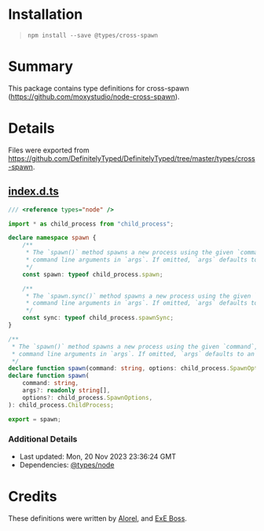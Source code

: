 # Installation
> `npm install --save @types/cross-spawn`

# Summary
This package contains type definitions for cross-spawn (https://github.com/moxystudio/node-cross-spawn).

# Details
Files were exported from https://github.com/DefinitelyTyped/DefinitelyTyped/tree/master/types/cross-spawn.
## [index.d.ts](https://github.com/DefinitelyTyped/DefinitelyTyped/tree/master/types/cross-spawn/index.d.ts)
````ts
/// <reference types="node" />

import * as child_process from "child_process";

declare namespace spawn {
    /**
     * The `spawn()` method spawns a new process using the given `command`, with
     * command line arguments in `args`. If omitted, `args` defaults to an empty array.
     */
    const spawn: typeof child_process.spawn;

    /**
     * The `spawn.sync()` method spawns a new process using the given `command`, with
     * command line arguments in `args`. If omitted, `args` defaults to an empty array.
     */
    const sync: typeof child_process.spawnSync;
}

/**
 * The `spawn()` method spawns a new process using the given `command`, with
 * command line arguments in `args`. If omitted, `args` defaults to an empty array.
 */
declare function spawn(command: string, options: child_process.SpawnOptions): child_process.ChildProcess;
declare function spawn(
    command: string,
    args?: readonly string[],
    options?: child_process.SpawnOptions,
): child_process.ChildProcess;

export = spawn;

````

### Additional Details
 * Last updated: Mon, 20 Nov 2023 23:36:24 GMT
 * Dependencies: [@types/node](https://npmjs.com/package/@types/node)

# Credits
These definitions were written by [Alorel](https://github.com/Alorel), and [ExE Boss](https://github.com/ExE-Boss).
